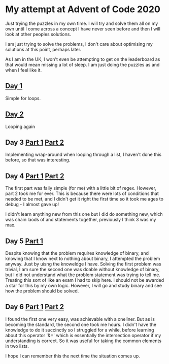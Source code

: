 # My attempt at Advent of Code 2020

Just trying the puzzles in my own time. I will try and solve them all on my own until I come across a concept I have never seen before and then I will look at other peoples solutions.

I am just trying to solve the problems, I don't care about optimising my solutions at this point, perhaps later.

As I am in the UK, I won't even be attempting to get on the leaderboard as that would mean missing a lot of sleep. I am just doing the puzzles as and when I feel like it.

## [Day 1](#https://github.com/Jake-Jasper/AOC_2020/blob/main/day1_2.py)

Simple for loops.

## [Day 2](#https://github.com/Jake-Jasper/AOC_2020/blob/main/day2_2.py)

Looping again

## Day 3 [Part 1](#https://github.com/Jake-Jasper/AOC_2020/blob/main/D3_1.py) [Part 2](#https://github.com/Jake-Jasper/AOC_2020/blob/main/D3_2.py)

Implementing wrap-around when looping through a list, I haven't done this before, so that was interesting.

## Day 4 [Part 1](#https://github.com/Jake-Jasper/AOC_2020/blob/main/D4_1.py) [Part 2](#https://github.com/Jake-Jasper/AOC_2020/blob/main/D4_2.py)

The first part was faily simple (for me) with a little bit of regex. However, part 2 took me for ever. This is because there were lots of conditions that needed to be met, and I didn't get it right the first time so it took me ages to debug - I almost gave up!

I didn't learn anything new from this one but I did do something new, which was chain laods of and statements together, previously I think 3 was my max.

## Day 5  [Part 1](#https://github.com/Jake-Jasper/AOC_2020/blob/main/D5_1.py)

Despite knowing that the problem requires knowledge of binary, and knowing that I know next to nothing about binary, I attempted the problem anyway. Just by uisng the knoweldge I have. Solving the first problem was trivial, I am sure the second one was doable without knowledge of binary, but I did not understand what the problem statement was trying to tell me. Treating this sort of like an exam I had to skip here. I should not be awarded a star for this by my own logic. However, I will go and study binary and see how the problem should be solved.

## Day 6  [Part 1](#https://github.com/Jake-Jasper/AOC_2020/blob/main/D6_1.py) [Part 2](#https://github.com/Jake-Jasper/AOC_2020/blob/main/D6_2.py)

I found the first one very easy, was achievable with a oneliner. But as is becoming the standard, the second one took me hours. I didn't have the knowledge to do it succinctly so I struggled for a while, before learning about this operator '&=' which is essentially the intersection operator if my understanding is correct. So it was useful for taking the common elements in two lists.

I hope I can remember this the next time the situation comes up.


